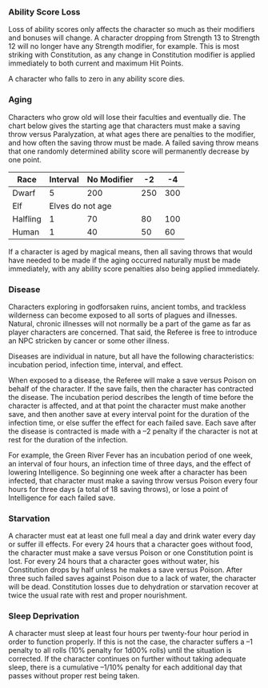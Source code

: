 ### Ability Score Loss
Loss of ability scores only affects the character so much as their modifiers and bonuses will change. A character dropping from Strength 13 to Strength 12 will no longer have any Strength modifier, for example. This is most striking with Constitution, as any change in Constitution modifier is applied immediately to both current and maximum Hit Points.

A character who falls to zero in any ability score dies.
### Aging
Characters who grow old will lose their faculties and eventually die. The chart below gives the starting age that characters must make a saving throw versus Paralyzation, at what ages there are penalties to the modifier, and how often the saving throw must be made. A failed saving throw means that one randomly determined ability score will permanently decrease by one point.

<table>
    <thead>
        <tr>
            <th>Race</th>
            <th>Interval</th>
            <th>No Modifier</th>
            <th>-2</th>
            <th>-4</th>
        </tr>
    </thead>
    <tbody>
        <tr>
            <td>Dwarf</td>
            <td>5</td>
            <td>200</td>
            <td>250</td>
            <td>300</td>
        </tr>
        <tr>
	        <td>Elf</td>
            <td colspan=4>Elves do not age</td>
        </tr>
        <tr>
	        <td>Halfling</td>
            <td>1</td>
            <td>70</td>
            <td>80</td>
            <td>100</td>
        </tr>
        <tr>
	        <td>Human</td>
            <td>1</td>
            <td>40</td>
            <td>50</td>
            <td>60</td>
        </tr>
    </tbody>
</table>

If a character is aged by magical means, then all saving throws that would have needed to be made if the aging occurred naturally must be made immediately, with any ability score penalties also being applied immediately.
### Disease
Characters exploring in godforsaken ruins, ancient tombs, and trackless wilderness can become exposed to all sorts of plagues and illnesses. Natural, chronic illnesses will not normally be a part of the game as far as player characters are concerned. That said, the Referee is free to introduce an NPC stricken by cancer or some other illness.

Diseases are individual in nature, but all have the following characteristics: incubation period, infection time, interval, and effect.

When exposed to a disease, the Referee will make a save versus Poison on behalf of the character. If the save fails, then the character has contracted the disease. The incubation period describes the length of time before the character is affected, and at that point the character must make another save, and then another save at every interval point for the duration of the infection time, or else suffer the effect for each failed save. Each save after the disease is contracted is made with a –2 penalty if the character is not at rest for the duration of the infection.

For example, the Green River Fever has an incubation period of one week, an interval of four hours, an infection time of three days, and the effect of lowering Intelligence. So beginning one week after a character has been infected, that character must make a saving throw versus Poison every four hours for three days (a total of 18 saving throws), or lose a point of Intelligence for each failed save.
### Starvation
A character must eat at least one full meal a day and drink water every day or suffer ill effects. For every 24 hours that a character goes without food, the character must make a save versus Poison or one Constitution point is lost. For every 24 hours that a character goes without water, his Constitution drops by half unless he makes a save versus Poison. After three such failed saves against Poison due to a lack of water, the character will be dead. Constitution losses due to dehydration or starvation recover at twice the usual rate with rest and proper nourishment.

### Sleep Deprivation
A character must sleep at least four hours per twenty-four hour period in order to function properly. If this is not the case, the character suffers a –1 penalty to all rolls (10% penalty for 1d00% rolls) until the situation is corrected. If the character continues on further without taking adequate sleep, there is a cumulative –1/10% penalty for each additional day that passes without proper rest being taken.